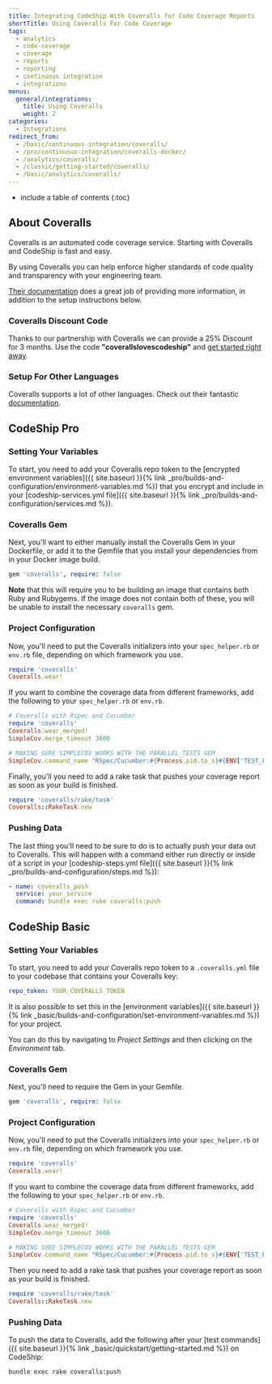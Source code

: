 ```yaml
---
title: Integrating CodeShip With Coveralls for Code Coverage Reports
shortTitle: Using Coveralls For Code Coverage
tags:
  - analytics
  - code-coverage
  - coverage
  - reports
  - reporting
  - continuous integration
  - integrations
menus:
  general/integrations:
    title: Using Coveralls
    weight: 2
categories:
  - Integrations    
redirect_from:
  - /basic/continuous-integration/coveralls/
  - /pro/continuous-integration/coveralls-docker/
  - /analytics/coveralls/
  - /classic/getting-started/coveralls/
  - /basic/analytics/coveralls/
---
```


* include a table of contents
{:toc}

## About Coveralls

Coveralls is an automated code coverage service. Starting with Coveralls and CodeShip is fast and easy.

By using Coveralls you can help enforce higher standards of code quality and transparency with your engineering team.

[Their documentation](https://coveralls.zendesk.com/hc/en-us/categories/200131159-Documentation) does a great job of providing more information, in addition to the setup instructions below.

### Coveralls Discount Code

Thanks to our partnership with Coveralls we can provide a 25% Discount for 3 months. Use the code **"coverallslovescodeship"** and [get started right away](https://coveralls.io/).

### Setup For Other Languages

Coveralls supports a lot of other languages. Check out their fantastic [documentation](https://coveralls.io/docs/supported_continuous_integration).

## CodeShip Pro

### Setting Your Variables

To start, you need to add your Coveralls repo token to the [encrypted environment variables]({{ site.baseurl }}{% link _pro/builds-and-configuration/environment-variables.md %}) that you encrypt and include in your [codeship-services.yml file]({{ site.baseurl }}{% link _pro/builds-and-configuration/services.md %}).

### Coveralls Gem

Next, you'll want to either manually install the Coveralls Gem in your Dockerfile, or add it to the Gemfile that you install your dependencies from in your Docker image build.

```ruby
gem 'coveralls', require: false
```

**Note** that this will require you to be building an image that contains both Ruby and Rubygems. If the image does not contain both of these, you will be unable to install the necessary `coveralls` gem.

### Project Configuration

Now, you'll need to put the Coveralls initializers into your `spec_helper.rb` or `env.rb` file, depending on which framework you use.

```ruby
require 'coveralls'
Coveralls.wear!
```

If you want to combine the coverage data from different frameworks, add the following to your `spec_helper.rb` or `env.rb`.

```ruby
# Coveralls with Rspec and Cucumber
require 'coveralls'
Coveralls.wear_merged!
SimpleCov.merge_timeout 3600

# MAKING SURE SIMPLECOV WORKS WITH THE PARALLEL_TESTS GEM
SimpleCov.command_name "RSpec/Cucumber:#{Process.pid.to_s}#{ENV['TEST_ENV_NUMBER']}"
```

Finally, you'll you need to add a rake task that pushes your coverage report as soon as your build is finished.

```ruby
require 'coveralls/rake/task'
Coveralls::RakeTask.new
```

### Pushing Data

The last thing you'll need to be sure to do is to actually push your data out to Coveralls. This will happen with a command either run directly or inside of a script in your [codeship-steps.yml file]({{ site.baseurl }}{% link _pro/builds-and-configuration/steps.md %}):


```yaml
- name: coveralls_push
  service: your_service
  command: bundle exec rake coveralls:push
```

## CodeShip Basic

### Setting Your Variables

To start, you need to add your Coveralls repo token to a `.coveralls.yml` file to your codebase that contains your Coveralls key:

```yaml
repo_token: YOUR_COVERALLS_TOKEN
```

It is also possible to set this in the [environment variables]({{ site.baseurl }}{% link _basic/builds-and-configuration/set-environment-variables.md %}) for your project.

You can do this by navigating to _Project Settings_ and then clicking on the _Environment_ tab.

### Coveralls Gem

Next, you'll need to require the Gem in your Gemfile.

```ruby
gem 'coveralls', require: false
```

### Project Configuration

Now, you'll need to put the Coveralls initializers into your `spec_helper.rb` or `env.rb` file, depending on which framework you use.

```ruby
require 'coveralls'
Coveralls.wear!
```

If you want to combine the coverage data from different frameworks, add the following to your `spec_helper.rb` or `env.rb`.

```ruby
# Coveralls with Rspec and Cucumber
require 'coveralls'
Coveralls.wear_merged!
SimpleCov.merge_timeout 3600

# MAKING SURE SIMPLECOV WORKS WITH THE PARALLEL_TESTS GEM
SimpleCov.command_name "RSpec/Cucumber:#{Process.pid.to_s}#{ENV['TEST_ENV_NUMBER']}"
```

Then you need to add a rake task that pushes your coverage report as soon as your build is finished.

```ruby
require 'coveralls/rake/task'
Coveralls::RakeTask.new
```

### Pushing Data

To push the data to Coveralls, add the following after your [test commands]({{ site.baseurl }}{% link _basic/quickstart/getting-started.md %}) on CodeShip:

```shell
bundle exec rake coveralls:push
```

